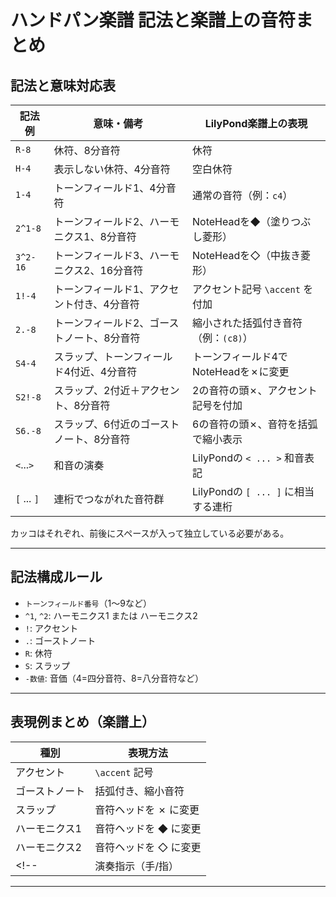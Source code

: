 # ハンドパン楽譜 記法と楽譜上の音符まとめ

## 記法と意味対応表

| 記法例           | 意味・備考                                   | LilyPond楽譜上の表現                       |
|------------------|----------------------------------------------|--------------------------------------------|
| `R-8`            | 休符、8分音符                                | 休符                                       |
| `H-4`            | 表示しない休符、4分音符                      | 空白休符                                   |
| `1-4`            | トーンフィールド1、4分音符                   | 通常の音符（例：`c4`）                     |
| `2^1-8`          | トーンフィールド2、ハーモニクス1、8分音符    | NoteHeadを◆（塗りつぶし菱形）              |
| `3^2-16`         | トーンフィールド3、ハーモニクス2、16分音符   | NoteHeadを◇（中抜き菱形）                  |
| `1!-4`           | トーンフィールド1、アクセント付き、4分音符   | アクセント記号 `\accent` を付加            |
| `2.-8`           | トーンフィールド2、ゴーストノート、8分音符   | 縮小された括弧付き音符（例：`(c8)`）       |
| `S4-4`           | スラップ、トーンフィールド4付近、4分音符     | トーンフィールド4でNoteHeadを✗に変更      |
| `S2!-8`          | スラップ、2付近＋アクセント、8分音符         | 2の音符の頭✗、アクセント記号を付加        | 
| `S6.-8`          | スラップ、6付近のゴーストノート、8分音符     | 6の音符の頭✗、音符を括弧で縮小表示        |
| `<`...`>`        | 和音の演奏                                   | LilyPondの `< ... >` 和音表記              |
| `[` ... `]`      | 連桁でつながれた音符群                       | LilyPondの `[ ... ]` に相当する連桁        |

カッコはそれぞれ、前後にスペースが入って独立している必要がある。


---

## 記法構成ルール

- `トーンフィールド番号`（1〜9など）  
- `^1`, `^2`: ハーモニクス1 または ハーモニクス2  
- `!`: アクセント  
- `.`: ゴーストノート  
- `R`: 休符
- `S`: スラップ
- `-数値`: 音価（4=四分音符、8=八分音符など）  

<!-- - `:Rt`, `:Lb`, `:Lt`, `:Rb` など：右/左手＋指の種類  
  - `R` = 右手, `L` = 左手  
  - `t` = 人差し指/中指/薬指（Tops）, `b` = 親指（Thumb）
-->
---

## 表現例まとめ（楽譜上）

| 種別              | 表現方法                   |
|-------------------|----------------------------|
| アクセント        | `\accent` 記号             |
| ゴーストノート    | 括弧付き、縮小音符         |
| スラップ          | 音符ヘッドを ✗ に変更     |
| ハーモニクス1     | 音符ヘッドを ◆ に変更      |
| ハーモニクス2     | 音符ヘッドを ◇ に変更      |
<!-- | 演奏指示（手/指） | `^\markup { "Rt" }` 等表示 | -->

---
